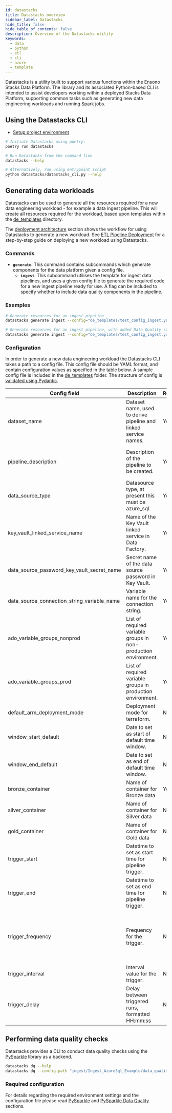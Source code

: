 ```yaml
---
id: datastacks
title: Datastacks overview
sidebar_label: Datastacks
hide_title: false
hide_table_of_contents: false
description: Overview of the Datastacks utility
keywords:
  - data
  - python
  - etl
  - cli
  - azure
  - template
---
```


Datastacks is a utility built to support various functions within the Ensono Stacks Data Platform. The library and its associated Python-based CLI is intended to assist developers working within a deployed Stacks Data Platform, supporting common tasks such as generating new data engineering workloads and running Spark jobs.

## Using the Datastacks CLI

* [Setup project environment](../../azure/data/getting_started/dev_quickstart_data_azure.md)

```bash
# Initiate Datastacks using poetry:
poetry run datastacks

# Run Datastacks from the command line
datastacks --help

# Alternatively, run using entrypoint script
python datastacks/datastacks_cli.py --help
```

## Generating data workloads

Datastacks can be used to generate all the resources required for a new data engineering workload - for example a data ingest pipeline. This will create all resources required for the workload, based upon templates within the [de_templates](https://github.com/amido/stacks-azure-data/tree/main/de_templates) directory.

The [deployment architecture](../../azure/data/architecture/architecture_data_azure.md#data-engineering-workloads) section shows the workflow for using Datastacks to generate a new workload.
See [ETL Pipeline Deployment](../../azure/data/getting_started/etl_pipelines_deployment_azure.md) for a step-by-step guide on deploying a new workload using Datastacks.

### Commands

* **`generate`**: This command contains subcommands which generate components for the data platform given a config file.
    * **`ingest`**: This subcommand utilises the template for ingest data pipelines, and uses a given config file to generate the required code for a new ingest pipeline ready for use. A flag can be included to specify whether to include data quality components in the pipeline.

### Examples

```bash
# Generate resources for an ingest pipeline
datastacks generate ingest --config="de_templates/test_config_ingest.yaml"

# Generate resources for an ingest pipeline, with added Data Quality steps
datastacks generate ingest --config="de_templates/test_config_ingest.yaml" --data-quality
```

### Configuration

In order to generate a new data engineering workload the Datastacks CLI takes a path to a config file. This config file should be YAML format, and contain configuration values as specified in the table below. A sample config file is included in the [de_templates](https://github.com/amido/stacks-azure-data/tree/main/de_templates) folder. The structure of config is [validated using Pydantic](https://github.com/amido/stacks-azure-data/tree/main/datastacks/datastacks/config.py).

| Config field | Description | Required? | Format | Default value | Example value |
| --------------------------------------------- | ----------------------------------------------------------------- | --------------- | ------------ | ------------------- | ------------------- |
| dataset_name | Dataset name, used to derive pipeline and linked service names. | Yes | String | _n/a_ | "AzureSql_Demo" |
| pipeline_description | Description of the pipeline to be created. | Yes | String | _n/a_ | "Ingest from demo Azure SQL database using ingest config file." |
| data_source_type | Datasource type, at present this must be azure_sql. | Yes | String<br>Allowed values:<br>"azure_sql" | _n/a_ | "azure_sql" |
| key_vault_linked_service_name | Name of the Key Vault linked service in Data Factory. | Yes | String | _n/a_ | "ls_KeyVault" |
| data_source_password_key_vault_secret_name | Secret name of the data source password in Key Vault. | Yes | String | _n/a_ | "sql-password" |
| data_source_connection_string_variable_name | Variable name for the connection string. | Yes | String | _n/a_ | "sql_connection" |
| ado_variable_groups_nonprod | List of required variable groups in non-production environment. | Yes | List[String] | _n/a_ | - amido-stacks-de-pipeline-nonprod<br>- stacks-credentials-nonprod-kv |
| ado_variable_groups_prod | List of required variable groups in production environment. | Yes | List[String] | _n/a_ | - amido-stacks-de-pipeline-prod<br>- stacks-credentials-prod-kv |
| default_arm_deployment_mode | Deployment mode for terraform. | No | String | "Incremental" | Incremental |
| window_start_default | Date to set as start of default time window. | No | Date | "2010-01-01" | "2010-01-01" |
| window_end_default | Date to set as end of default time window. | No | Date | "2010-01-31" | "2010-01-31" |
| bronze_container | Name of container for Bronze data | Yes | String | _n/a_ | "raw" |
| silver_container | Name of container for Silver data | No | String | None | "staging" |
| gold_container | Name of container for Gold data | No | String | None | "curated" |
| trigger_start | Datetime to set as start time for pipeline trigger. | No | Datetime | _n/a_ | "2010-01-01T00:00:00Z" |
| trigger_end | Datetime to set as end time for pipeline trigger. | No | Datetime | _n/a_ | "2011-12-31T23:59:59Z" |
| trigger_frequency | Frequency for the trigger. | No | String<br>Allowed values:<br>"Minute"<br>"Hour"<br>"Day"<br>"Week"<br>"Month" | "Month" | "Month" |
| trigger_interval | Interval value for the trigger. | No | Integer | 1 | 1 |
| trigger_delay | Delay between triggered runs, formatted HH:mm:ss | No | String | "02:00:00" | "02:00:00" |

## Performing data quality checks

Datastacks provides a CLI to conduct data quality checks using the [PySparkle](pysparkle/pysparkle_quickstart.md) library as a backend.

```bash
datastacks dq --help
datastacks dq --config-path "ingest/Ingest_AzureSql_Example/data_quality/ingest_dq.json" --container config
```

### Required configuration

For details regarding the required environment settings and the configuration file please read
[PySparkle](pysparkle/pysparkle_quickstart.md) and [PySparkle Data Quality](pysparkle/pysparkle_data_quality.md) sections.
